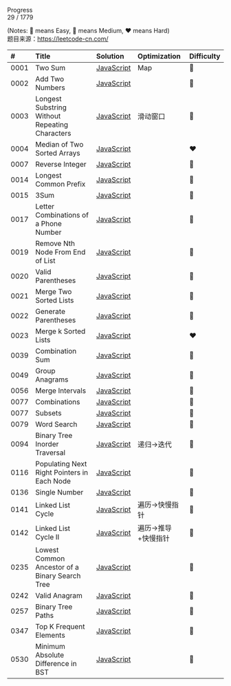 Progress  
29 / 1779

(Notes: :green_heart: means Easy, :yellow_heart: means Medium, :heart: means Hard)  
题目来源：https://leetcode-cn.com/

|#|Title|Solution|Optimization|Difficulty|
|:---|:---|:---|:---|:---|
|0001|Two Sum|[JavaScript](https://github.com/Chellyyy/LeetCode/blob/master/problems/0001.two-sum.js)|Map|:green_heart:|
|0002|Add Two Numbers|[JavaScript](https://github.com/Chellyyy/LeetCode/blob/master/problems/0002.add-two-numbers.js)| |:yellow_heart:|
|0003|Longest Substring Without Repeating Characters|[JavaScript](https://github.com/Chellyyy/LeetCode/blob/master/problems/0003.longest-substring-without-repeating-characters.js)|滑动窗口|:yellow_heart:|
|0004|Median of Two Sorted Arrays|[JavaScript](https://github.com/Chellyyy/LeetCode/blob/master/problems/0004.median-of-two-sorted-arrays.js)| |:heart:|
|0007|Reverse Integer|[JavaScript](https://github.com/Chellyyy/LeetCode/blob/master/problems/0007.reverse-integer.js)| |:green_heart:|
|0014|Longest Common Prefix|[JavaScript](https://github.com/Chellyyy/LeetCode/blob/master/problems/0014.longest-common-prefix.js)| |:green_heart:|
|0015|3Sum|[JavaScript](https://github.com/Chellyyy/LeetCode/blob/master/problems/0015.3Sum.js)| |:yellow_heart:|
|0017|Letter Combinations of a Phone Number|[JavaScript](https://github.com/Chellyyy/LeetCode/blob/master/problems/0017.letter-combinations-of-a-phone-number.js)| |:yellow_heart:|
|0019|Remove Nth Node From End of List|[JavaScript](https://github.com/Chellyyy/LeetCode/blob/master/problems/0019.remove-nth-node-from-end-of-list.js)| |:yellow_heart:|
|0020|Valid Parentheses|[JavaScript](https://github.com/Chellyyy/LeetCode/blob/master/problems/0020.valid-parentheses.js)| |:green_heart:|
|0021|Merge Two Sorted Lists|[JavaScript](https://github.com/Chellyyy/LeetCode/blob/master/problems/0021.merge-two-sorted-lists.js)| |:green_heart:|
|0022|Generate Parentheses|[JavaScript](https://github.com/Chellyyy/LeetCode/blob/master/problems/0022.generate-parentheses.js)| |:yellow_heart:|
|0023|Merge k Sorted Lists|[JavaScript](https://github.com/Chellyyy/LeetCode/blob/master/problems/0023.merge-k-sorted-lists.js)| |:heart:|
|0039|Combination Sum|[JavaScript](https://github.com/Chellyyy/LeetCode/blob/master/problems/0039.combination-sum.js)| |:yellow_heart:|
|0049|Group Anagrams|[JavaScript](https://github.com/Chellyyy/LeetCode/blob/master/problems/0049.group-anagrams.js) | |:yellow_heart:|
|0056|Merge Intervals|[JavaScript](https://github.com/Chellyyy/LeetCode/blob/master/problems/0056.merge-intervals.js)| |:yellow_heart:|
|0077|Combinations|[JavaScript](https://github.com/Chellyyy/LeetCode/blob/master/problems/0077.combinations.js)| |:yellow_heart:|
|0077|Subsets|[JavaScript](https://github.com/Chellyyy/LeetCode/blob/master/problems/0078.subsets.js)| |:yellow_heart:|
|0079|Word Search|[JavaScript](https://github.com/Chellyyy/LeetCode/blob/master/problems/0079.word-search.js)| |:yellow_heart:|
|0094|Binary Tree Inorder Traversal|[JavaScript](https://github.com/Chellyyy/LeetCode/blob/master/problems/0094.binary-tree-inorder-traversal.js)|递归->迭代|:yellow_heart:|
|0116|Populating Next Right Pointers in Each Node|[JavaScript](https://github.com/Chellyyy/LeetCode/blob/master/problems/0116.populating-next-right-pointers-in-each-node.js)| |:yellow_heart:|
|0136|Single Number|[JavaScript](https://github.com/Chellyyy/LeetCode/blob/master/problems/0136.single-number.js)| |:green_heart:|
|0141|Linked List Cycle|[JavaScript](https://github.com/Chellyyy/LeetCode/blob/master/problems/0141.linked-list-cycle.js)|遍历->快慢指针|:green_heart:|
|0142|Linked List Cycle II|[JavaScript](https://github.com/Chellyyy/LeetCode/blob/master/problems/0142.linked-list-cycle-II.js)|遍历->推导+快慢指针|:yellow_heart:|
|0235|Lowest Common Ancestor of a Binary Search Tree|[JavaScript](https://github.com/Chellyyy/LeetCode/blob/master/problems/0235.lowest-common-ancestor-of-a-binary-search-tree.js)| |:green_heart:|
|0242|Valid Anagram|[JavaScript](https://github.com/Chellyyy/LeetCode/blob/master/problems/0242.valid-anagram.js)| |:green_heart:|
|0257|Binary Tree Paths|[JavaScript](https://github.com/Chellyyy/LeetCode/blob/master/problems/0257.binary-tree-paths.js)| |:green_heart:|
|0347|Top K Frequent Elements|[JavaScript](https://github.com/Chellyyy/LeetCode/blob/master/problems/0347.top-k-frequent-elements.js)| |:yellow_heart:|
|0530|Minimum Absolute Difference in BST|[JavaScript](https://github.com/Chellyyy/LeetCode/blob/master/problems/0530.minimum-absolute-difference-in-bst.js)| |:yellow_heart:|

